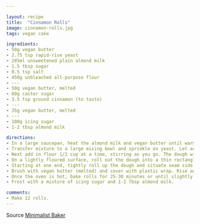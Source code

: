 ```yaml
---

layout: recipe
title:  "Cinnamon Rolls"
image: cinnamon-rolls.jpg
tags: vegan cake

ingredients:
- 50g vegan butter
- 2.75 tsp rapid-rise yeast
- 285ml unsweetened plain almond milk
- 1.5 tbsp sugar
- 0.5 tsp salt
- 450g unbleached all-purpose flour
- ---
- 50g vegan butter, melted
- 60g caster sugar
- 3.5 tsp ground cinnamon (to taste)
- ---
- 35g vegan butter, melted
- ---
- 100g icing sugar
- 1-2 tbsp almond milk

directions:
- In a large saucepan, heat the almond milk and vegan butter until warm and melted, never reaching boiling. Remove from heat and let cool to 43C or the temperature of bath water. It should be warm but not too hot or it will kill the yeast.
- Transfer mixture to a large mixing bowl and sprinkle on yeast. Let activate for 10 minutes. Then add the sugar and the salt and stir.
- Next add in flour 1/2 cup at a time, stirring as you go. The dough will be sticky. When it is too thick to stir, transfer to a lightly floured surface and knead for a minute or so until it forms a loose ball (be careful not to overmix). Rinse your mixing bowl out, coat it with oil, and add your dough ball back in. Cover with plastic wrap and set in a warm place to rise for about 1 hour, or until doubled in size.
- On a lightly floured surface, roll out the dough into a thin rectangle. Brush with melted vegan butter and top with sugar and desired amount of cinnamon.
- Starting at one end, tightly roll up the dough and situate seam side down. Then with a serrated knife or a string of floss, cut the dough into 1.5 - 2 inch sections and position in a well-buttered 8x8 inch square or comparable sized round pan. 
- Brush with vegan butter (melted) and cover with plastic wrap. Rise again in a warm place until the size you want. Preheat oven to 175 C.
- Once the oven is hot, bake rolls for 25-30 minutes or until slightly golden brown. Let cool for a few minutes and then serve immediately.
- Frost with a mixture of icing sugar and 1-2 Tbsp almond milk.

comments: 
- Make 12 rolls.
---
```


Source [Minimalist Baker](https://minimalistbaker.com/the-worlds-easiest-cinnamon-rolls/)